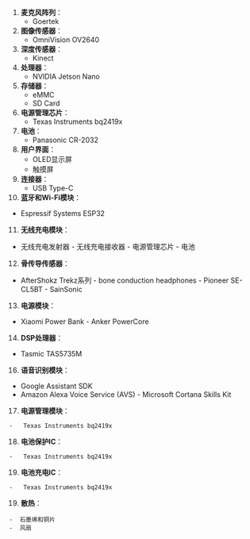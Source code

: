 1. **麦克风阵列**：
   - Goertek
2. **图像传感器**：
   - OmniVision OV2640
3. **深度传感器**：
   - Kinect
4. **处理器**：
   - NVIDIA Jetson Nano
5. **存储器**：
   - eMMC
   - SD Card
6. **电源管理芯片**：
   - Texas Instruments bq2419x
7. **电池**：
   - Panasonic CR-2032
8. **用户界面**：
   - OLED显示屏
   - 触摸屏
9. **连接器**：
   - USB Type-C
10.  **蓝牙和Wi-Fi模块**：
   -   Espressif Systems ESP32
11.  **无线充电模块**：
    
   -   无线充电发射器
    -   无线充电接收器
    -   电源管理芯片
    -   电池
12.  **骨传导传感器**：
    
   -   AfterShokz Trekz系列
    -   bone conduction headphones
    -   Pioneer SE-CL5BT
    -   SainSonic
   
13.  **电源模块**：
    
   -   Xiaomi Power Bank
    -   Anker PowerCore
    
14.  **DSP处理器**： 

   -   Tasmic TAS5735M
   
16.  **语音识别模块**：
    
   -   Google Assistant SDK
   -   Amazon Alexa Voice Service (AVS)
    -   Microsoft Cortana Skills Kit
17.  **电源管理模块**：
    
    -   Texas Instruments bq2419x
18.  **电池保护IC**：
    
    -   Texas Instruments bq2419x
19.   **电池充电IC**：
    
    -   Texas Instruments bq2419x
 19. **散热**：
 
    -  石墨烯和铜片
    -  风扇
<!--stackedit_data:
eyJoaXN0b3J5IjpbLTM5Nzg3MjcyNywxMzQ1MjIwNjQwXX0=
-->